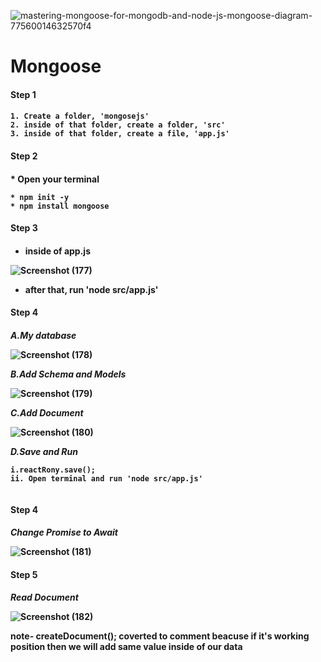 ![mastering-mongoose-for-mongodb-and-node-js-mongoose-diagram-77560014632570f4](https://user-images.githubusercontent.com/91152839/214068513-7d0f8c84-4cbd-4c9b-abdc-f57f4d5da258.png)


# Mongoose

<h4> Step 1 <h4>

```
1. Create a folder, 'mongosejs'
2. inside of that folder, create a folder, 'src'
3. inside of that folder, create a file, 'app.js'
```


<h4> Step 2 <h4>
* Open your terminal

```
* npm init -y
* npm install mongoose
```

<h4> Step 3 <h4>

* inside of app.js

![Screenshot (177)](https://user-images.githubusercontent.com/91152839/214048675-d7688d2b-8229-48f5-a1e7-451c48b83778.png)

* after that, run 'node src/app.js'
  
  
<h4> Step 4 <h4>

*A.My database*

![Screenshot (178)](https://user-images.githubusercontent.com/91152839/214057232-77a0156c-5496-4d7d-9739-819395351084.png)
  
*B.Add Schema and Models*
  
![Screenshot (179)](https://user-images.githubusercontent.com/91152839/214060859-f8b3abab-03c8-4f8e-8222-6db990a341a7.png)

*C.Add Document*

![Screenshot (180)](https://user-images.githubusercontent.com/91152839/214065148-a86b4555-0306-4d44-9205-a91b3d907941.png)
  
*D.Save and Run*

```
i.reactRony.save();
ii. Open terminal and run 'node src/app.js'
  
```

  
<h4> Step 4 <h4>
 
*Change Promise to Await*  
  
![Screenshot (181)](https://user-images.githubusercontent.com/91152839/214068171-9ad69c3d-858a-42fe-ae2a-e9bc45aae664.png)


<h4> Step 5 <h4>

*Read Document*

![Screenshot (182)](https://user-images.githubusercontent.com/91152839/214074880-74aa163c-6fd5-4711-9bf8-8779386ddc99.png)

note- createDocument(); coverted to comment beacuse if it's working position then we will add same value inside of our data
